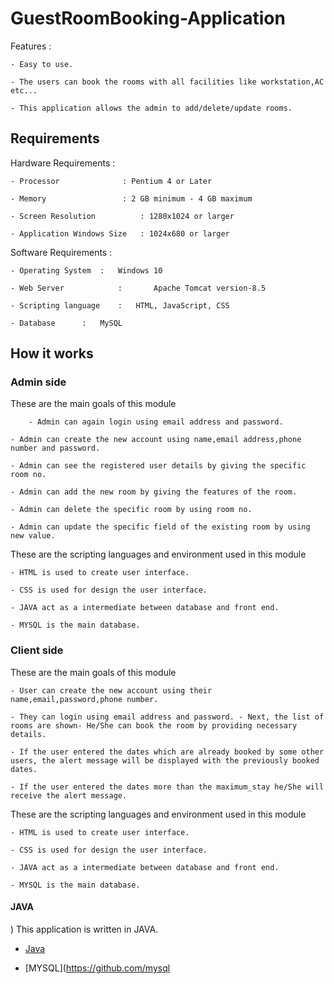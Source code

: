 # GuestRoomBooking-Application

Features :
	
	- Easy to use.
	
	- The users can book the rooms with all facilities like workstation,AC etc...
	
	- This application allows the admin to add/delete/update rooms.

## Requirements 

Hardware Requirements :
	
	- Processor 		     : Pentium 4 or Later
	
	- Memory    		     : 2 GB minimum - 4 GB maximum
	
	- Screen Resolution 	     : 1280x1024 or larger
	
	- Application Windows Size   : 1024x680 or larger
	
Software Requirements :

	- Operating System	:	Windows 10
	
	- Web Server            :       Apache Tomcat version-8.5
	
	- Scripting language	:	HTML, JavaScript, CSS
	
	- Database		:	MySQL

## How it works

### Admin side

These are the main goals of this module


        - Admin can again login using email address and password. 
	
	- Admin can create the new account using name,email address,phone number and password. 
	
	- Admin can see the registered user details by giving the specific room no.
	
	- Admin can add the new room by giving the features of the room.
	
	- Admin can delete the specific room by using room no.
	
	- Admin can update the specific field of the existing room by using new value.

These are the scripting languages and environment used in this module 

	- HTML is used to create user interface.
	
	- CSS is used for design the user interface.
	
	- JAVA act as a intermediate between database and front end.
	
	- MYSQL is the main database.
	
### Client side

These are the main goals of this module 

	- User can create the new account using their name,email,password,phone number. 
	
	- They can login using email address and password. - Next, the list of rooms are shown- He/She can book the room by providing necessary details.
	
	- If the user entered the dates which are already booked by some other users, the alert message will be displayed with the previously booked dates.
	
	- If the user entered the dates more than the maximum_stay he/She will receive the alert message.

These are the scripting languages and environment used in this module 

	- HTML is used to create user interface.
	
	- CSS is used for design the user interface.
	
	- JAVA act as a intermediate between database and front end.
	
	- MYSQL is the main database.

#### JAVA
)
This application is written in JAVA.

   - [Java](https://github.com/TheAlgorithms/Java )
   
   - [MYSQL](https://github.com/mysql 




    
